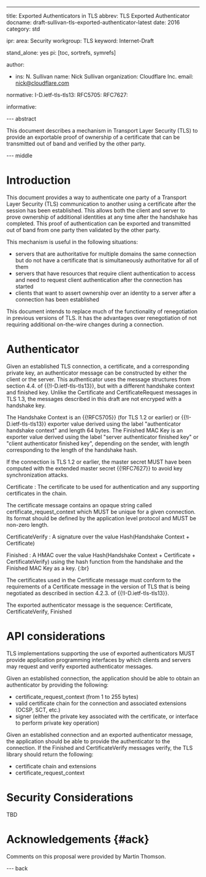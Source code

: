 ---
title: Exported Authenticators in TLS
abbrev: TLS Exported Authenticator
docname: draft-sullivan-tls-exported-authenticator-latest
date: 2016
category: std

ipr:
area: Security
workgroup: TLS
keyword: Internet-Draft

stand_alone: yes
pi: [toc, sortrefs, symrefs]

author:
 -  ins: N. Sullivan
    name: Nick Sullivan
    organization: Cloudflare Inc.
    email: nick@cloudflare.com

normative:
  I-D.ietf-tls-tls13:
  RFC5705:
  RFC7627:

informative:



--- abstract

This document describes a mechanism in Transport Layer Security (TLS) to
provide an exportable proof of ownership of a certificate that can be
transmitted out of band and verified by the other party.

--- middle

# Introduction

This document provides a way to authenticate one party of a Transport Layer
Security (TLS) communication to another using a certificate after the session
has been established. This allows both the client and server to prove ownership
of additional identities at any time after the handshake has completed. This
proof of authentication can be exported and transmitted out of band from one
party then validated by the other party.

This mechanism is useful in the following situations:

* servers that are authoritative for multiple domains the same connection
but do not have a certificate that is simultaneously authoritative for all
of them
* servers that have resources that require client authentication to access
and need to request client authentication after the connection has started
* clients that want to assert ownership over an identity to a server after
a connection has been established

This document intends to replace much of the functionality of renegotiation
in previous versions of TLS. It has the advantages over renegotiation of not
requiring additional on-the-wire changes during a connection.

# Authenticator

Given an established TLS connection, a certificate, and a corresponding private
key, an authenticator message can be constructed by either the client or the
server. This authenticator uses the message structures from section 4.4. of
{{!I-D.ietf-tls-tls13}}, but with a different handshake context and finished key.
Unlike the Certificate and CertificateRequest messages in TLS 1.3, the messages
described in this draft are not encryped with a handshake key.

The Handshake Context is an {{!RFC5705}} (for TLS 1.2 or earlier) or {{!I-D.ietf-tls-tls13}}
exporter value derived using the label "authenticator handshake context" and
length 64 bytes. The Finished MAC Key is an exporter value derived using the label
"server authenticator finished key" or "client authenticator finished key", depending
on the sender, with length corresponding to the length of the handshake hash.

If the connection is TLS 1.2 or earlier, the master secret MUST have been computed
with the extended master secret {{!RFC7627}} to avoid key synchronization attacks.

Certificate
: The certificate to be used for authentication and any
supporting certificates in the chain.

The certificate message contains an opaque string called
certificate_request_context which MUST be unique for a given connection. Its format
should be defined by the application level protocol and MUST be non-zero
length.

CertificateVerify
: A signature over the value Hash(Handshake Context + Certificate)

Finished
: A HMAC over the value Hash(Handshake Context + Certificate + CertificateVerify)
using the hash function from the handshake and the Finished MAC Key as a key.
{:br}

The certificates used in the Certificate message must conform to the requirements
of a Certificate message in the version of TLS that is being negotiated as
described in section 4.2.3. of {{!I-D.ietf-tls-tls13}}.

The exported authenticator message is the sequence:
Certificate, CertificateVerify, Finished

# API considerations

TLS implementations supporting the use of exported authenticators MUST provide
application programming interfaces by which clients and servers may request
and verify exported authenticator messages.

Given an established connection, the application should be able to obtain an
authenticator by providing the following:

 * certificate_request_context (from 1 to 255 bytes)
 * valid certificate chain for the connection and associated extensions (OCSP, SCT, etc.)
 * signer (either the private key associated with the certificate, or interface
to perform private key operation)

Given an established connection and an exported authenticator message, the
application should be able to provide the authenticator to the connection.
If the Finished and CertificateVerify messages verify, the TLS library should
return the following:

 * certificate chain and extensions
 * certificate_request_context

# Security Considerations

TBD

# Acknowledgements {#ack}

Comments on this proposal were provided by Martin Thomson.

--- back
